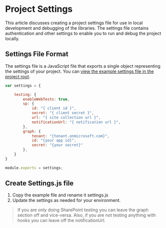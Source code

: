 # Project Settings

This article discusses creating a project settings file for use in local development and debugging of the libraries. The settings file contains authentication and other settings to enable you to run and debug the project locally.

## Settings File Format

The settings file is a JavaScript file that exports a single object representing the settings of your project. You can [view the example settings file in the project root](https://github.com/pnp/pnpjs/blob/dev-v2/settings.example.js).

```JavaScript
var settings = {

    testing: {
        enableWebTests: true,
        sp: {
            id: "{ client id }",
            secret: "{ client secret }",
            url: "{ site collection url }",
            notificationUrl: "{ notification url }",
        },
        graph: {
            tenant: "{tenant.onmicrosoft.com}",
            id: "{your app id}",
            secret: "{your secret}"
        },
    }
}

module.exports = settings;
```

## Create Settings.js file

1. Copy the example file and rename it settings.js
2. Update the settings as needed for your environment.

> If you are only doing SharePoint testing you can leave the graph section off and vice-versa. Also, if you are not testing anything with hooks you can leave off the notificationUrl.
